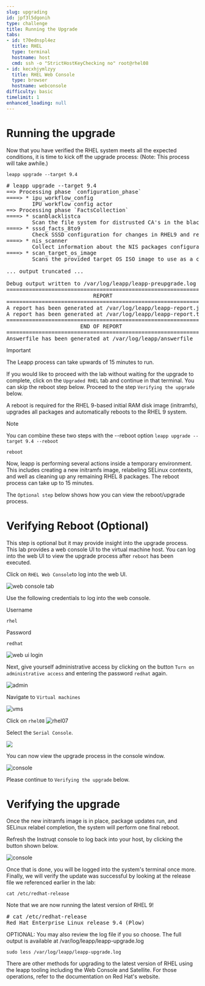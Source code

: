 ```yaml
---
slug: upgrading
id: jpf3l5dgonih
type: challenge
title: Running the Upgrade
tabs:
- id: t70ednspl4ez
  title: RHEL
  type: terminal
  hostname: host
  cmd: ssh -o "StrictHostKeyChecking no" root@rhel08
- id: kecxhjymlzyy
  title: RHEL Web Console
  type: browser
  hostname: webconsole
difficulty: basic
timelimit: 1
enhanced_loading: null
---
```

Running the upgrade
===

Now that you have verified the RHEL system meets all the expected conditions, it is time to kick off the upgrade process:
(Note: This process will take awhile.)

```bash,run
leapp upgrade --target 9.4
```

<pre class=file>
# leapp upgrade --target 9.4
==> Processing phase `configuration_phase`
====> * ipu_workflow_config
        IPU workflow config actor
==> Processing phase `FactsCollection`
====> * scanblacklistca
        Scan the file system for distrusted CA's in the blacklist directory.
====> * sssd_facts_8to9
        Check SSSD configuration for changes in RHEL9 and report them in model.
====> * nis_scanner
        Collect information about the NIS packages configuration.
====> * scan_target_os_image
        Scans the provided target OS ISO image to use as a content source for the IPU, if any.

... output truncated ...

Debug output written to /var/log/leapp/leapp-preupgrade.log
============================================================
                           REPORT
============================================================
A report has been generated at /var/log/leapp/leapp-report.json
A report has been generated at /var/log/leapp/leapp-report.txt
============================================================
                       END OF REPORT
============================================================
Answerfile has been generated at /var/log/leapp/answerfile
</pre>

> [!IMPORTANT]
> The Leapp process can take upwards of 15 minutes to run.
<!-- The Leapp process can take upwards of 15 minutes to run. Instead of waiting for that process to complete, a second server has been running the upgrade in the background. If you would like to save some time switch to the 'webconsole' tab to finish the **Verifying the upgrade** section. -->

<!-- ![rhelTabs.png](../assets/rhelTabs.png)

The upgrade has only been _staged_; it has not been completed at this point. A reboot is required for the RHEL 9-based initial RAM disk image (initramfs), upgrades all packages and automatically reboots to the RHEL 9 system. -->
If you would like to proceed with the lab without waiting for the upgrade to complete, click on the `Upgraded RHEL` tab and continue in that terminal. You can skip the reboot step below. Proceed to the step `Verifying the upgrade` below.

A reboot is required for the RHEL 9-based initial RAM disk image (initramfs), upgrades all packages and automatically reboots to the RHEL 9 system.

> [!NOTE]
> You can combine these two steps with the --reboot option
> `leapp upgrade --target 9.4 --reboot`

```bash,run
reboot
```

Now, leapp is performing several actions inside a temporary environment. This includes creating a new initramfs image, relabeling SELinux contexts, and well as cleaning up any remaining RHEL 8 packages. The reboot process can take up to 15 minutes.

The `Optional step` below shows how you can view the reboot/upgrade process.

Verifying Reboot (Optional)
=============
This step is optional but it may provide insight into the upgrade process. This lab provides a web console UI to the virtual machine host. You can log into the web UI to view the upgrade process after `reboot` has been executed.

Click on `RHEL Web Console`to log into the web UI.

![web console tab](../assets/rhelwebconsoletab.png)

Use the following credentials to log into the web console.

Username
```
rhel
```

Password
```
redhat
```

![web ui login](../assets/webuilogin.png)

Next, give yourself administrative access by clicking on the button `Turn on administrative access` and entering the password `redhat` again.

![admin](../assets/adminaccess.png)

Navigate to `Virtual machines`

![vms](../assets/virtualmachines.png)

Click on `rhel08`
![rhel07](../assets/rhel07.png)

Select the `Serial Console`.

![](../assets/serialconsole.png)

You can now view the upgrade process in the console window.

![console](../assets/console.png)

Please continue to `Verifying the upgrade` below.

Verifying the upgrade
=====================
Once the new initramfs image is in place, package updates run, and SELinux relabel completion, the system will perform one final reboot.

Refresh the Instruqt console to log back into your host, by clicking the button shown below.

![console](../assets/refreshbutton.png)

Once that is done, you will be logged into the system's terminal once more. Finally, we will verify the update was successful by looking at the release file we referenced earlier in the lab:

```bash,run
cat /etc/redhat-release

```

Note that we are now running the latest version of RHEL 9!

<pre class=file>
# cat /etc/redhat-release
Red Hat Enterprise Linux release 9.4 (Plow)
</pre>

OPTIONAL: You may also review the log file if you so choose. The full output is available at /var/log/leapp/leapp-upgrade.log

```bash,run
sudo less /var/log/leapp/leapp-upgrade.log

```

There are other methods for upgrading to the latest version of RHEL using the leapp tooling including the Web Console and Satellite. For those operations, refer to the documentation on Red Hat's website.